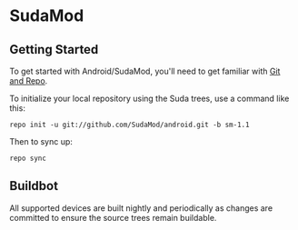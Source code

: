SudaMod
===========

Getting Started
---------------

To get started with Android/SudaMod, you'll need to get
familiar with [Git and Repo](http://source.android.com/source/using-repo.html).

To initialize your local repository using the Suda trees, use a command like this:

    repo init -u git://github.com/SudaMod/android.git -b sm-1.1

Then to sync up:

    repo sync

Buildbot
--------

All supported devices are built nightly and periodically as changes are committed to ensure the source trees remain buildable.
